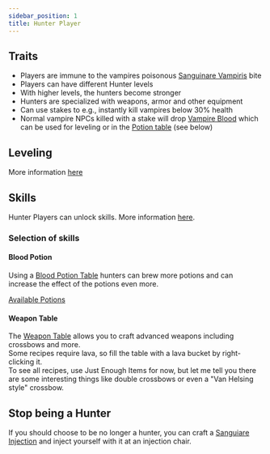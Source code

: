 ```yaml
---
sidebar_position: 1
title: Hunter Player
---
```


## Traits 
* Players are immune to the vampires poisonous [Sanguinare Vampiris](../../content/effects#sanguinare-vampiris) bite
* Players can have different Hunter levels
* With higher levels, the hunters become stronger
* Hunters are specialized with weapons, armor and other equipment
* Can use stakes to e.g., instantly kill vampires below 30% health
* Normal vampire NPCs killed with a stake will drop [Vampire Blood](../../content/items#pure-blood) which can be used for leveling or in the [Potion table](../../content/blocks#potion-table) (see below)

## Leveling
More information [here](./leveling) 

## Skills
Hunter Players can unlock skills. More information [here](./skills).

### Selection of skills
#### Blood Potion
Using a [Blood Potion Table](../../content/blocks#potion-table) hunters can brew more potions and can increase the effect of the potions even more.

[Available Potions](../../content/potions)


#### Weapon Table
The [Weapon Table](../../content/blocks#weapon-table) allows you to craft advanced weapons including crossbows and more.  
Some recipes require lava, so fill the table with a lava bucket by right-clicking it.  
To see all recipes, use Just Enough Items for now, but let me tell you there are some interesting things like double crossbows or even a "Van Helsing style" crossbow.

## Stop being a Hunter
If you should choose to be no longer a hunter,
you can craft a [Sanguiare Injection](../../content/items#injection)
and inject yourself with it at an injection chair.